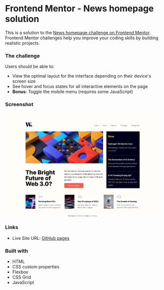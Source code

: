 # Frontend Mentor - News homepage solution

This is a solution to the [News homepage challenge on Frontend Mentor](https://www.frontendmentor.io/challenges/news-homepage-H6SWTa1MFl). Frontend Mentor challenges help you improve your coding skills by building realistic projects.

### The challenge

Users should be able to:

-   View the optimal layout for the interface depending on their device's screen size
-   See hover and focus states for all interactive elements on the page
-   **Bonus**: Toggle the mobile menu (requires some JavaScript)

### Screenshot

![Screenshot of the final design](img/sc1.png)

### Links

-   Live Site URL: [GitHub pages](https://uafederez.github.io/News-Home-Page/)

### Built with

-   HTML
-   CSS custom properties
-   Flexbox
-   CSS Grid
-   JavaScript
